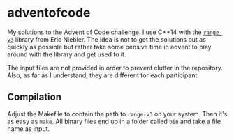 # adventofcode
My solutions to the Advent of Code challenge. I use C++14 with the
[`range-v3`](https://github.com/ericniebler/range-v3) library from Eric
Niebler. The idea is not to get the solutions out as quickly as possible but
rather take some pensive time in advent to play around with the library and get
used to it.

The input files are not provided in order to prevent clutter in the repository.
Also, as far as I understand, they are different for each participant.

## Compilation
Adjust the Makefile to contain the path to `range-v3` on your system. Then it's as easy as `make`. All binary files end up in a folder called `bin` and take a file name as input.
